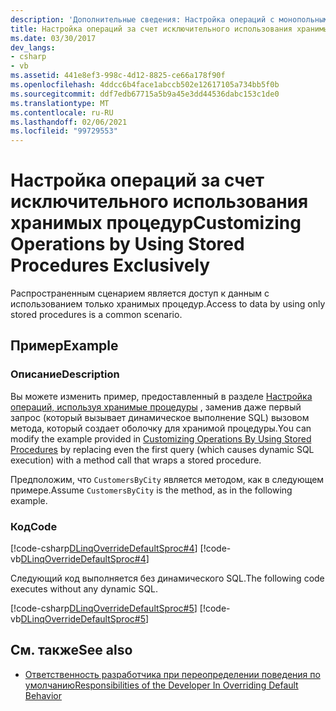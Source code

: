 ```yaml
---
description: 'Дополнительные сведения: Настройка операций с монопольным использованием хранимых процедур'
title: Настройка операций за счет исключительного использования хранимых процедур
ms.date: 03/30/2017
dev_langs:
- csharp
- vb
ms.assetid: 441e8ef3-998c-4d12-8825-ce66a178f90f
ms.openlocfilehash: 4ddcc6b4face1abccb502e12617105a734bb5f0b
ms.sourcegitcommit: ddf7edb67715a5b9a45e3dd44536dabc153c1de0
ms.translationtype: MT
ms.contentlocale: ru-RU
ms.lasthandoff: 02/06/2021
ms.locfileid: "99729553"
---
```

# <a name="customizing-operations-by-using-stored-procedures-exclusively"></a><span data-ttu-id="12947-103">Настройка операций за счет исключительного использования хранимых процедур</span><span class="sxs-lookup"><span data-stu-id="12947-103">Customizing Operations by Using Stored Procedures Exclusively</span></span>

<span data-ttu-id="12947-104">Распространенным сценарием является доступ к данным с использованием только хранимых процедур.</span><span class="sxs-lookup"><span data-stu-id="12947-104">Access to data by using only stored procedures is a common scenario.</span></span>  
  
## <a name="example"></a><span data-ttu-id="12947-105">Пример</span><span class="sxs-lookup"><span data-stu-id="12947-105">Example</span></span>  
  
### <a name="description"></a><span data-ttu-id="12947-106">Описание</span><span class="sxs-lookup"><span data-stu-id="12947-106">Description</span></span>  

 <span data-ttu-id="12947-107">Вы можете изменить пример, предоставленный в разделе [Настройка операций, используя хранимые процедуры](customizing-operations-by-using-stored-procedures.md) , заменив даже первый запрос (который вызывает динамическое выполнение SQL) вызовом метода, который создает оболочку для хранимой процедуры.</span><span class="sxs-lookup"><span data-stu-id="12947-107">You can modify the example provided in [Customizing Operations By Using Stored Procedures](customizing-operations-by-using-stored-procedures.md) by replacing even the first query (which causes dynamic SQL execution) with a method call that wraps a stored procedure.</span></span>  
  
 <span data-ttu-id="12947-108">Предположим, что `CustomersByCity` является методом, как в следующем примере.</span><span class="sxs-lookup"><span data-stu-id="12947-108">Assume `CustomersByCity` is the method, as in the following example.</span></span>  
  
### <a name="code"></a><span data-ttu-id="12947-109">Код</span><span class="sxs-lookup"><span data-stu-id="12947-109">Code</span></span>  

 [!code-csharp[DLinqOverrideDefaultSproc#4](../../../../../../samples/snippets/csharp/VS_Snippets_Data/DLinqOverrideDefaultSproc/cs/northwind.cs#4)]
 [!code-vb[DLinqOverrideDefaultSproc#4](../../../../../../samples/snippets/visualbasic/VS_Snippets_Data/DLinqOverrideDefaultSproc/vb/northwind.vb#4)]  
  
 <span data-ttu-id="12947-110">Следующий код выполняется без динамического SQL.</span><span class="sxs-lookup"><span data-stu-id="12947-110">The following code executes without any dynamic SQL.</span></span>  
  
 [!code-csharp[DLinqOverrideDefaultSproc#5](../../../../../../samples/snippets/csharp/VS_Snippets_Data/DLinqOverrideDefaultSproc/cs/Program.cs#5)]
 [!code-vb[DLinqOverrideDefaultSproc#5](../../../../../../samples/snippets/visualbasic/VS_Snippets_Data/DLinqOverrideDefaultSproc/vb/Module1.vb#5)]  
  
## <a name="see-also"></a><span data-ttu-id="12947-111">См. также</span><span class="sxs-lookup"><span data-stu-id="12947-111">See also</span></span>

- [<span data-ttu-id="12947-112">Ответственность разработчика при переопределении поведения по умолчанию</span><span class="sxs-lookup"><span data-stu-id="12947-112">Responsibilities of the Developer In Overriding Default Behavior</span></span>](responsibilities-of-the-developer-in-overriding-default-behavior.md)
